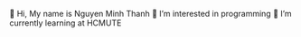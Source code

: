 👋 Hi, My name is Nguyen Minh Thanh
👀 I’m interested in programming
🌱 I’m currently learning at HCMUTE
